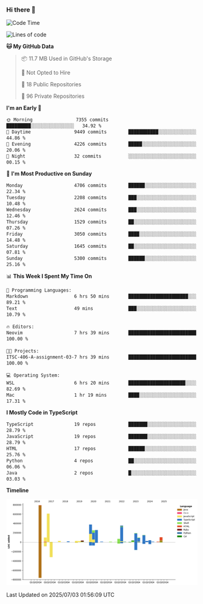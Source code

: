 ### Hi there 👋

<!--
**Clumsy-Coder/Clumsy-Coder** is a ✨ _special_ ✨ repository because its `README.md` (this file) appears on your GitHub profile.

Here are some ideas to get you started:

- 🔭 I’m currently working on ...
- 🌱 I’m currently learning ...
- 👯 I’m looking to collaborate on ...
- 🤔 I’m looking for help with ...
- 💬 Ask me about ...
- 📫 How to reach me: ...
- 😄 Pronouns: ...
- ⚡ Fun fact: ...
-->

<!-- anmol098/waka-readme-stats -->
<!--START_SECTION:waka-->
![Code Time](http://img.shields.io/badge/Code%20Time-1%2C285%20hrs%2039%20mins-blue)

![Lines of code](https://img.shields.io/badge/From%20Hello%20World%20I%27ve%20Written-3.6%20million%20lines%20of%20code-blue)

**🐱 My GitHub Data** 

> 📦 11.7 MB Used in GitHub's Storage 
 > 
> 🚫 Not Opted to Hire
 > 
> 📜 18 Public Repositories 
 > 
> 🔑 96 Private Repositories 
 > 
**I'm an Early 🐤** 

```text
🌞 Morning                7355 commits        █████████░░░░░░░░░░░░░░░░   34.92 % 
🌆 Daytime                9449 commits        ███████████░░░░░░░░░░░░░░   44.86 % 
🌃 Evening                4226 commits        █████░░░░░░░░░░░░░░░░░░░░   20.06 % 
🌙 Night                  32 commits          ░░░░░░░░░░░░░░░░░░░░░░░░░   00.15 % 
```
📅 **I'm Most Productive on Sunday** 

```text
Monday                   4706 commits        ██████░░░░░░░░░░░░░░░░░░░   22.34 % 
Tuesday                  2208 commits        ███░░░░░░░░░░░░░░░░░░░░░░   10.48 % 
Wednesday                2624 commits        ███░░░░░░░░░░░░░░░░░░░░░░   12.46 % 
Thursday                 1529 commits        ██░░░░░░░░░░░░░░░░░░░░░░░   07.26 % 
Friday                   3050 commits        ████░░░░░░░░░░░░░░░░░░░░░   14.48 % 
Saturday                 1645 commits        ██░░░░░░░░░░░░░░░░░░░░░░░   07.81 % 
Sunday                   5300 commits        ██████░░░░░░░░░░░░░░░░░░░   25.16 % 
```


📊 **This Week I Spent My Time On** 

```text
💬 Programming Languages: 
Markdown                 6 hrs 50 mins       ██████████████████████░░░   89.21 % 
Text                     49 mins             ███░░░░░░░░░░░░░░░░░░░░░░   10.79 % 

🔥 Editors: 
Neovim                   7 hrs 39 mins       █████████████████████████   100.00 % 

🐱‍💻 Projects: 
ITSC-406-A-assignment-03-7 hrs 39 mins       █████████████████████████   100.00 % 

💻 Operating System: 
WSL                      6 hrs 20 mins       █████████████████████░░░░   82.69 % 
Mac                      1 hr 19 mins        ████░░░░░░░░░░░░░░░░░░░░░   17.31 % 
```

**I Mostly Code in TypeScript** 

```text
TypeScript               19 repos            ███████░░░░░░░░░░░░░░░░░░   28.79 % 
JavaScript               19 repos            ███████░░░░░░░░░░░░░░░░░░   28.79 % 
HTML                     17 repos            ██████░░░░░░░░░░░░░░░░░░░   25.76 % 
Python                   4 repos             ██░░░░░░░░░░░░░░░░░░░░░░░   06.06 % 
Java                     2 repos             █░░░░░░░░░░░░░░░░░░░░░░░░   03.03 % 
```



**Timeline**

![Lines of Code chart](https://raw.githubusercontent.com/Clumsy-Coder/Clumsy-Coder/main/assets/bar_graph.png)


 Last Updated on 2025/07/03 01:56:09 UTC
<!--END_SECTION:waka-->
